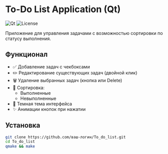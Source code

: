 # To-Do List Application (Qt)

![Qt](https://img.shields.io/badge/Qt-6.5.1-green)
![License](https://img.shields.io/badge/License-MIT-blue)

Приложение для управления задачами с возможностью сортировки по статусу выполнения.

## Функционал

- ✅ Добавление задач с чекбоксами
- ✏️ Редактирование существующих задач (двойной клик)
- 🗑️ Удаление выбранных задач (кнопка или Delete)
- 🔄 Сортировка:
  - Выполненные
  - Невыполненные
- 🎨 Темная тема интерфейса
- ✨ Анимации кнопок при нажатии

## Установка
```bash
git clone https://github.com/ваш-логин/To_do_list.git
cd To_do_list
qmake && make
```
